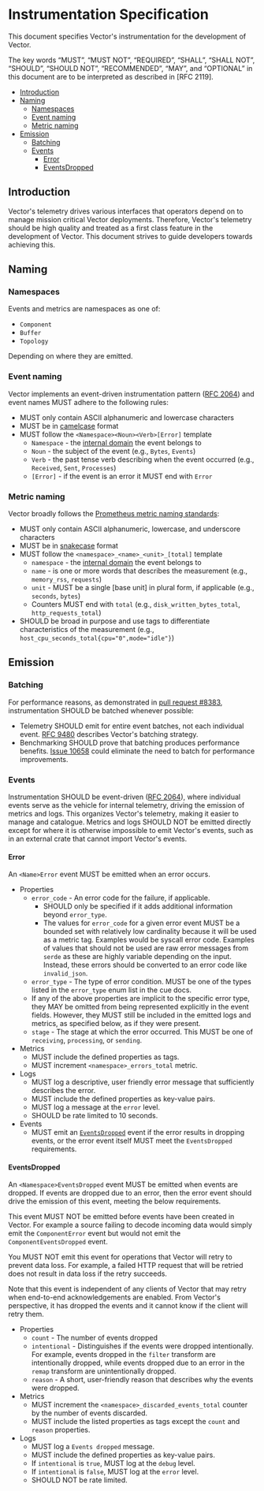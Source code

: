 # Instrumentation Specification

This document specifies Vector's instrumentation for the development of Vector.

The key words “MUST”, “MUST NOT”, “REQUIRED”, “SHALL”, “SHALL NOT”, “SHOULD”,
“SHOULD NOT”, “RECOMMENDED”, “MAY”, and “OPTIONAL” in this document are to be
interpreted as described in [RFC 2119].

- [Introduction](#introduction)
- [Naming](#naming)
  - [Namespaces](#namespaces)
  - [Event naming](#event-naming)
  - [Metric naming](#metric-naming)
- [Emission](#emission)
  - [Batching](#batching)
  - [Events](#events)
    - [Error](#error)
    - [EventsDropped](#eventsdropped)

## Introduction

Vector's telemetry drives various interfaces that operators depend on to manage
mission critical Vector deployments. Therefore, Vector's telemetry should be
high quality and treated as a first class feature in the development of Vector.
This document strives to guide developers towards achieving this.

## Naming

### Namespaces

Events and metrics are namespaces as one of:

- `Component`
- `Buffer`
- `Topology`

Depending on where they are emitted.

### Event naming

Vector implements an event-driven instrumentation pattern ([RFC 2064]) and
event names MUST adhere to the following rules:

- MUST only contain ASCII alphanumeric and lowercase characters
- MUST be in [camelcase] format
- MUST follow the `<Namespace><Noun><Verb>[Error]` template
  - `Namespace` - the [internal domain](#namespaces) the event belongs to
  - `Noun` - the subject of the event (e.g., `Bytes`, `Events`)
  - `Verb` - the past tense verb describing when the event occurred (e.g., `Received`, `Sent`, `Processes`)
  - `[Error]` - if the event is an error it MUST end with `Error`

### Metric naming

Vector broadly follows the [Prometheus metric naming standards]:

- MUST only contain ASCII alphanumeric, lowercase, and underscore characters
- MUST be in [snakecase] format
- MUST follow the `<namespace>_<name>_<unit>_[total]` template
  - `namespace` - the [internal domain](#namespaces) the event belongs to
  - `name` - is one or more words that describes the measurement (e.g., `memory_rss`, `requests`)
  - `unit` - MUST be a single [base unit] in plural form, if applicable (e.g., `seconds`, `bytes`)
  - Counters MUST end with `total` (e.g., `disk_written_bytes_total`, `http_requests_total`)
- SHOULD be broad in purpose and use tags to differentiate characteristics of the measurement (e.g., `host_cpu_seconds_total{cpu="0",mode="idle"}`)

## Emission

### Batching

For performance reasons, as demonstrated in [pull request #8383],
instrumentation SHOULD be batched whenever possible:

- Telemetry SHOULD emit for entire event batches, not each individual event.
  [RFC 9480] describes Vector's batching strategy.
- Benchmarking SHOULD prove that batching produces performance benefits.
  [Issue 10658] could eliminate the need to batch for performance improvements.

### Events

Instrumentation SHOULD be event-driven ([RFC 2064]), where individual events
serve as the vehicle for internal telemetry, driving the emission of metrics
and logs. This organizes Vector's telemetry, making it easier to manage and
catalogue. Metrics and logs SHOULD NOT be emitted directly except for where it
is otherwise impossible to emit Vector's events, such as in an external crate
that cannot import Vector's events.

#### Error

An `<Name>Error` event MUST be emitted when an error occurs.

- Properties
  - `error_code` - An error code for the failure, if applicable.
    - SHOULD only be specified if it adds additional information beyond
      `error_type`.
    - The values for `error_code` for a given error event MUST be a bounded set
      with relatively low cardinality because it will be used as a metric tag.
      Examples would be syscall error code. Examples of values that should not
      be used are raw error messages from `serde` as these are highly variable
      depending on the input. Instead, these errors should be converted to an
      error code like `invalid_json`.
  - `error_type` - The type of error condition. MUST be one of the types listed
    in the `error_type` enum list in the cue docs.
  - If any of the above properties are implicit to the specific error
    type, they MAY be omitted from being represented explicitly in the
    event fields. However, they MUST still be included in the emitted
    logs and metrics, as specified below, as if they were present.
  - `stage` - The stage at which the error occurred. This MUST be one of
    `receiving`, `processing`, or `sending`.
- Metrics
  - MUST include the defined properties as tags.
  - MUST increment `<namespace>_errors_total` metric.
- Logs
  - MUST log a descriptive, user friendly error message that sufficiently
    describes the error.
  - MUST include the defined properties as key-value pairs.
  - MUST log a message at the `error` level.
  - SHOULD be rate limited to 10 seconds.
- Events
  - MUST emit an [`EventsDropped`] event if the error results in dropping
    events, or the error event itself MUST meet the `EventsDropped`
    requirements.

#### EventsDropped

An `<Namespace>EventsDropped` event MUST be emitted when events are dropped.
If events are dropped due to an error, then the error event should drive the
emission of this event, meeting the below requirements.

This event MUST NOT be emitted before events have been created in Vector. For
example a source failing to decode incoming data would simply emit the
`ComponentError` event but would not emit the `ComponentEventsDropped` event.

You MUST NOT emit this event for operations that Vector will retry to prevent data loss. For
example, a failed HTTP request that will be retried does not result in data loss if the retry
succeeds.

Note that this event is independent of any clients of Vector that may retry when end-to-end
acknowledgements are enabled. From Vector's perspective, it has dropped the events and it cannot
know if the client will retry them.

- Properties
  - `count` - The number of events dropped
  - `intentional` - Distinguishes if the events were dropped intentionally. For
    example, events dropped in the `filter` transform are intentionally dropped,
    while events dropped due to an error in the `remap` transform are
    unintentionally dropped.
  - `reason` - A short, user-friendly reason that describes why the events were
    dropped.
- Metrics
  - MUST increment the `<namespace>_discarded_events_total` counter by the
    number of events discarded.
  - MUST include the listed properties as tags except the `count` and `reason` properties.
- Logs
  - MUST log a `Events dropped` message.
  - MUST include the defined properties as key-value pairs.
  - If `intentional` is `true`, MUST log at the `debug` level.
  - If `intentional` is `false`, MUST log at the `error` level.
  - SHOULD NOT be rate limited.

[camelcase]: https://en.wikipedia.org/wiki/Camel_case
[`eventsdropped`]: #EventsDropped
[issue 10658]: https://github.com/vectordotdev/vector/issues/10658
[prometheus metric naming standards]: https://prometheus.io/docs/practices/naming/
[pull request #8383]: https://github.com/vectordotdev/vector/pull/8383/
[rfc 2064]: https://github.com/vectordotdev/vector/blob/master/rfcs/2020-03-17-2064-event-driven-observability.md
[rfc 9480]: https://github.com/vectordotdev/vector/blob/master/rfcs/2021-10-22-9480-processing-arrays-of-events.md
[single base unit]: https://en.wikipedia.org/wiki/SI_base_unit
[snakecase]: https://en.wikipedia.org/wiki/Snake_case
